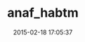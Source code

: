 ---
layout: post
title:  "anaf_habtm"
repo:   "tylergannon/anaf_habtm"
date:   2015-02-18 17:05:37
gemurl: http://github.com/tylergannon/anaf_habtm
---